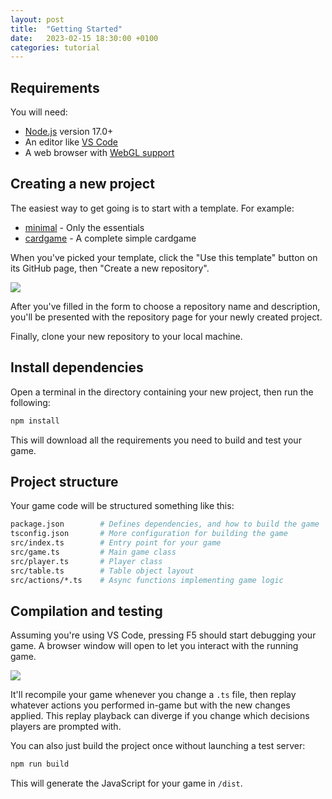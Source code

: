 ```yaml
---
layout: post
title:  "Getting Started"
date:   2023-02-15 18:30:00 +0100
categories: tutorial
---
```

## Requirements
You will need:
* [Node.js](https://nodejs.org/en/) version 17.0+
* An editor like [VS Code](https://code.visualstudio.com/)
* A web browser with [WebGL support](https://get.webgl.org/)

## Creating a new project
The easiest way to get going is to start with a template. For example:
* [minimal](https://github.com/team-bge/template-minimal) - Only the essentials
* [cardgame](https://github.com/team-bge/template-cardgame) - A complete simple cardgame

When you've picked your template, click the "Use this template" button on its GitHub page, then "Create a new repository".

![](https://files.facepunch.com/ziks/1b1511b1/firefox_vWBkgYWE96.png)

After you've filled in the form to choose a repository name and description, you'll be presented with the repository page for your newly created project.

Finally, clone your new repository to your local machine.

## Install dependencies
Open a terminal in the directory containing your new project, then run the following:

```bash
npm install
```

This will download all the requirements you need to build and test your game.

## Project structure
Your game code will be structured something like this:

```bash
package.json        # Defines dependencies, and how to build the game
tsconfig.json       # More configuration for building the game
src/index.ts        # Entry point for your game
src/game.ts         # Main game class
src/player.ts       # Player class
src/table.ts        # Table object layout
src/actions/*.ts    # Async functions implementing game logic
```

## Compilation and testing
Assuming you're using VS Code, pressing F5 should start debugging your game. A browser window will open to let you interact with the running game.

![](https://files.facepunch.com/ziks/1b1511b1/firefox_Nn09p9JcKh.png)

It'll recompile your game whenever you change a `.ts` file, then replay whatever actions you performed in-game but with the new changes applied.
This replay playback can diverge if you change which decisions players are prompted with.

You can also just build the project once without launching a test server:

```bash
npm run build
```

This will generate the JavaScript for your game in `/dist`.
